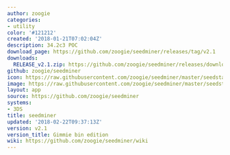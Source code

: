 ```yaml
---
author: zoogie
categories:
- utility
color: '#121212'
created: '2018-01-21T07:02:04Z'
description: 34.2c3 POC
download_page: https://github.com/zoogie/seedminer/releases/tag/v2.1
downloads:
  RELEASE_v2.1.zip: https://github.com/zoogie/seedminer/releases/download/v2.1/RELEASE_v2.1.zip
github: zoogie/seedminer
icon: https://raw.githubusercontent.com/zoogie/seedminer/master/seedstarter/resources/icon.png
image: https://raw.githubusercontent.com/zoogie/seedminer/master/seedstarter/resources/banner.png
layout: app
source: https://github.com/zoogie/seedminer
systems:
- 3DS
title: seedminer
updated: '2018-02-22T09:37:13Z'
version: v2.1
version_title: Gimmie bin edition
wiki: https://github.com/zoogie/seedminer/wiki
---
```

